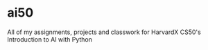 # ai50
All of my assignments, projects and classwork for HarvardX CS50's Introduction to AI with Python
